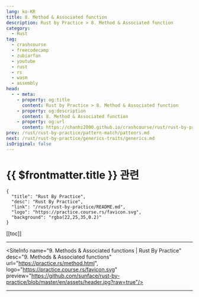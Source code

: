 ```yaml
---
lang: ko-KR
title: 8. Method & Associated function
description: Rust by Practice > 8. Method & Associated function
category: 
  - Rust
tag: 
  - crashcourse
  - freecodecamp
  - zubiarfan
  - youtube
  - rust
  - rs
  - wasm
  - assembly
head:
  - - meta:
    - property: og:title
      content: Rust by Practice > 8. Method & Associated function
    - property: og:description
      content: 8. Method & Associated function
    - property: og:url
      content: https://chanhi2000.github.io/crashcourse/rust/rust-by-practice/method.html
prev: /rust/rust-by-practice/pattern-match/pattenrs.md
next: /rust/rust-by-practice/generics-traits/generics.md
isOriginal: false
---
```


# {{ $frontmatter.title }} 관련

```component VPCard
{
  "title": "Rust By Practice",
  "desc": "Rust By Practice",
  "link": "/rust/rust-by-practice/README.md",
  "logo": "https://practice.course.rs/favicon.svg",
  "background": "rgba(22,25,35,0.2)"
}
```

[[toc]]

---

<SiteInfo
  name="9. Methods & Associated functions | Rust By Practice"
  desc="9. Methods & Associated functions"
  url="https://practice.rs/method.html",
  logo="https://practice.course.rs/favicon.svg"
  preview="https://github.com/sunface/rust-by-practice/blob/master/en/assets/header.jpg?raw=true"/>

<!-- TODO: 작성 -->

---

<TagLinks />